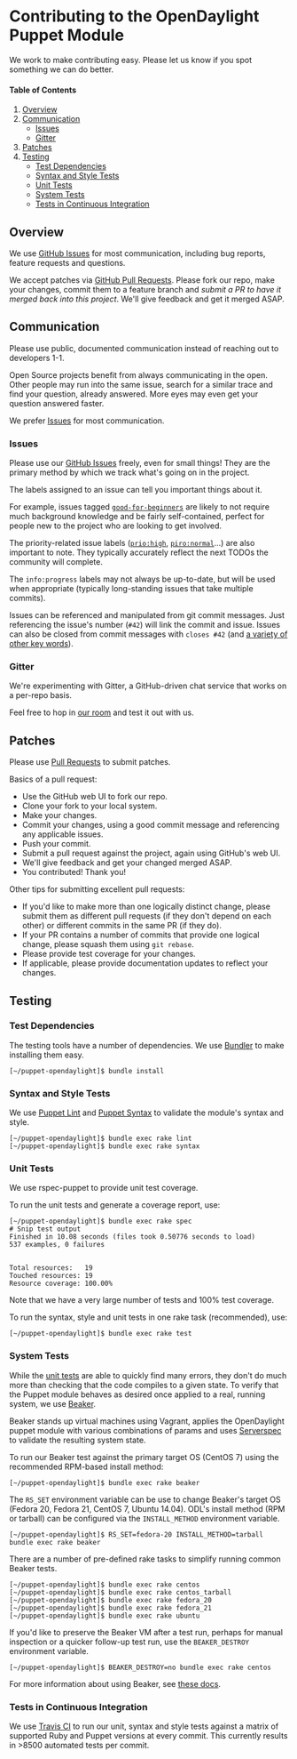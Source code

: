 # Contributing to the OpenDaylight Puppet Module

We work to make contributing easy. Please let us know if you spot something we can do better.

#### Table of Contents
1. [Overview](#overview)
1. [Communication](#communication)
    * [Issues](#issues)
    * [Gitter](#gitter)
1. [Patches](#patches)
1. [Testing](#testing)
    * [Test Dependencies](#test-dependencies)
    * [Syntax and Style Tests](#syntax-and-style-tests)
    * [Unit Tests](#unit-tests)
    * [System Tests](#system-tests)
    * [Tests in Continuous Integration](#tests-in-continuous-integration)

## Overview

We use [GitHub Issues](https://github.com/dfarrell07/puppet-opendaylight/issues) for most communication, including bug reports, feature requests and questions.

We accept patches via [GitHub Pull Requests](https://github.com/dfarrell07/puppet-opendaylight/pulls). Please fork our repo, make your changes, commit them to a feature branch and *submit a PR to have it merged back into this project*. We'll give feedback and get it merged ASAP.

## Communication

Please use public, documented communication instead of reaching out to developers 1-1.

Open Source projects benefit from always communicating in the open. Other people may run into the same issue, search for a similar trace and find your question, already answered. More eyes may even get your question answered faster.

We prefer [Issues](https://github.com/dfarrell07/puppet-opendaylight/issues) for most communication.

### Issues

Please use our [GitHub Issues](https://github.com/dfarrell07/puppet-opendaylight/issues) freely, even for small things! They are the primary method by which we track what's going on in the project.

The labels assigned to an issue can tell you important things about it.

For example, issues tagged [`good-for-beginners`](https://github.com/dfarrell07/puppet-opendaylight/labels/good-for-beginners) are likely to not require much background knowledge and be fairly self-contained, perfect for people new to the project who are looking to get involved.

The priority-related issue labels ([`prio:high`](https://github.com/dfarrell07/puppet-opendaylight/labels/prio%3Ahigh), [`piro:normal`](https://github.com/dfarrell07/puppet-opendaylight/labels/prio%3Anormal)...) are also important to note. They typically accurately reflect the next TODOs the community will complete.

The `info:progress` labels may not always be up-to-date, but will be used when appropriate (typically long-standing issues that take multiple commits).

Issues can be referenced and manipulated from git commit messages. Just referencing the issue's number (`#42`) will link the commit and issue. Issues can also be closed from commit messages with `closes #42` (and [a variety of other key words](https://help.github.com/articles/closing-issues-via-commit-messages/)).

### Gitter

We're experimenting with Gitter, a GitHub-driven chat service that works on a per-repo basis.

Feel free to hop in [our room](https://gitter.im/dfarrell07/puppet-opendaylight) and test it out with us.

## Patches

Please use [Pull Requests](https://github.com/dfarrell07/puppet-opendaylight/pulls) to submit patches.

Basics of a pull request:
* Use the GitHub web UI to fork our repo.
* Clone your fork to your local system.
* Make your changes.
* Commit your changes, using a good commit message and referencing any applicable issues.
* Push your commit.
* Submit a pull request against the project, again using GitHub's web UI.
* We'll give feedback and get your changed merged ASAP.
* You contributed! Thank you!

Other tips for submitting excellent pull requests:
* If you'd like to make more than one logically distinct change, please submit them as different pull requests (if they don't depend on each other) or different commits in the same PR (if they do).
* If your PR contains a number of commits that provide one logical change, please squash them using `git rebase`.
* Please provide test coverage for your changes.
* If applicable, please provide documentation updates to reflect your changes.

## Testing

### Test Dependencies

The testing tools have a number of dependencies. We use [Bundler](http://bundler.io/) to make installing them easy.

```ShellSession
[~/puppet-opendaylight]$ bundle install
```

### Syntax and Style Tests

We use [Puppet Lint](http://puppet-lint.com/) and [Puppet Syntax](https://github.com/gds-operations/puppet-syntax) to validate the module's syntax and style.

```ShellSession
[~/puppet-opendaylight]$ bundle exec rake lint
[~/puppet-opendaylight]$ bundle exec rake syntax
```

### Unit Tests

We use rspec-puppet to provide unit test coverage.

To run the unit tests and generate a coverage report, use:

```ShellSession
[~/puppet-opendaylight]$ bundle exec rake spec
# Snip test output
Finished in 10.08 seconds (files took 0.50776 seconds to load)
537 examples, 0 failures


Total resources:   19
Touched resources: 19
Resource coverage: 100.00%
```

Note that we have a very large number of tests and 100% test coverage.

To run the syntax, style and unit tests in one rake task (recommended), use:

```ShellSession
[~/puppet-opendaylight]$ bundle exec rake test
```

### System Tests

While the [unit tests](#unit-tests) are able to quickly find many errors, they don't do much more than checking that the code compiles to a given state. To verify that the Puppet module behaves as desired once applied to a real, running system, we use [Beaker](https://github.com/puppetlabs/beaker).

Beaker stands up virtual machines using Vagrant, applies the OpenDaylight puppet module with various combinations of params and uses [Serverspec](http://serverspec.org/resource_types.html) to validate the resulting system state.

To run our Beaker test against the primary target OS (CentOS 7) using the recommended RPM-based install method:

```ShellSession
[~/puppet-opendaylight]$ bundle exec rake beaker
```

The `RS_SET` environment variable can be use to change Beaker's target OS (Fedora 20, Fedora 21, CentOS 7, Ubuntu 14.04). ODL's install method (RPM or tarball) can be configured via the `INSTALL_METHOD` environment variable.

```ShellSession
[~/puppet-opendaylight]$ RS_SET=fedora-20 INSTALL_METHOD=tarball bundle exec rake beaker
```

There are a number of pre-defined rake tasks to simplify running common Beaker tests.

```ShellSession
[~/puppet-opendaylight]$ bundle exec rake centos
[~/puppet-opendaylight]$ bundle exec rake centos_tarball
[~/puppet-opendaylight]$ bundle exec rake fedora_20
[~/puppet-opendaylight]$ bundle exec rake fedora_21
[~/puppet-opendaylight]$ bundle exec rake ubuntu
```

If you'd like to preserve the Beaker VM after a test run, perhaps for manual inspection or a quicker follow-up test run, use the `BEAKER_DESTROY` environment variable.

```ShellSession
[~/puppet-opendaylight]$ BEAKER_DESTROY=no bundle exec rake centos
```

For more information about using Beaker, see [these docs](https://github.com/puppetlabs/beaker/wiki/How-to-Write-a-Beaker-Test-for-a-Module#typical-workflow).

### Tests in Continuous Integration

We use [Travis CI](https://travis-ci.org/dfarrell07/puppet-opendaylight) to run our unit, syntax and style tests against a matrix of supported Ruby and Puppet versions at every commit. This currently results in >8500 automated tests per commit.

